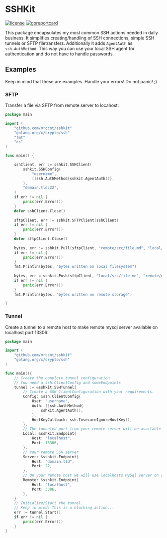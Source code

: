 # SSHKit

[![license](https://img.shields.io/badge/License-Apache%202.0-blue.svg)](https://opensource.org/licenses/Apache-2.0)
[![goreportcard](https://goreportcard.com/badge/github.com/mrccnt/sshkit)](https://goreportcard.com/report/github.com/mrccnt/sshkit)

This package encapsulates my most common SSH actions needed in daily business. It simplifies creating/handling of SSH
connections, simple SSH tunnels or SFTP filetransfers. Additionally it adds `AgentAuth` as `ssh.AuthMethod`. This way
you can use your local SSH agent for authentication and do not have to handle passwords.

## Examples

Keep in mind that these are examples. Handle your errors! Do not panic! ;)

### SFTP

Transfer a file via SFTP from remote server to locahost:

```go
package main

import (
	"github.com/mrccnt/sshkit"
	"golang.org/x/crypto/ssh"
	"fmt"
	"os"
)

func main() {

    sshClient, err := sshkit.SSHClient(
        sshkit.SSHConfig(
            "username",
            []ssh.AuthMethod{sshkit.AgentAuth()},
        ),
        "domain.tld:22",
    )
    if err != nil {
        panic(err.Error())
    }
    defer sshClient.Close()
    
    sftpClient, err := sshkit.SFTPClient(sshClient)
    if err != nil {
        panic(err.Error())
    }
    defer sftpClient.Close()
    
    bytes, err := sshkit.Pull(sftpClient, "remote/src/file.md", "local/dst/file.md")
    if err != nil {
        panic(err.Error())
    }
    fmt.Println(bytes, "bytes written on local filesystem")
    
    bytes, err = sshkit.Push(sftpClient, "local/src/file.md", "remote/dst/file.md")
    if err != nil {
        panic(err.Error())
    }
    fmt.Println(bytes, "bytes written on remote storage")

}
```

### Tunnel

Create a tunnel to a remote host to make remote mysql server available on localhost port 13306:

```go
package main

import (
    "github.com/mrccnt/sshkit"	
    "golang.org/x/crypto/ssh"	
)

func main(){
	// Create the complete tunnel configuration
	// You need a ssh.ClientConfig and someEndpoints
	tunnel := &sshkit.SSHTunnel{
		// Create a SSH ClientConfiguration with your requirements.
		Config: &ssh.ClientConfig{
			User: "username",
			Auth: []ssh.AuthMethod{
				sshkit.AgentAuth(),
			},
			HostKeyCallback: ssh.InsecureIgnoreHostKey(),
		},
		// The tunneled port from your remote server will be available on your localhost on port 13306
		Local: &sshkit.Endpoint{
			Host: "localhost",
			Port: 13306,
		},
		// Your remote SSH server
		Server: &sshkit.Endpoint{
			Host: "domain.tld",
			Port: 22,
		},
		// On your remote host we will use localhosts MySql server on default port 3306
		Remote: &sshkit.Endpoint{
			Host: "localhost",
			Port: 3306,
		},
	}
	// Initialize/Start the tunnel.
	// Keep in mind: This is a blocking action...
	err := tunnel.Start()
	if err != nil {
		panic(err.Error())
	}
}
```